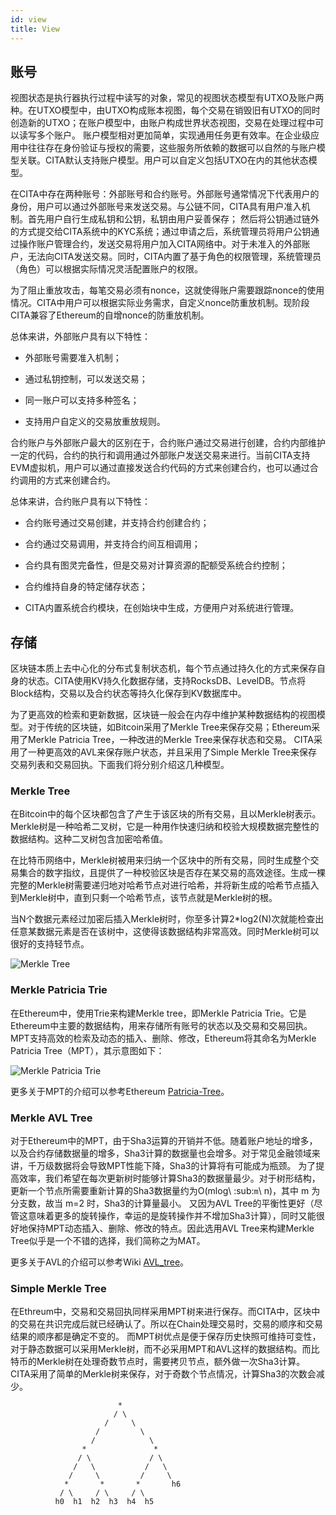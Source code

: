 ```yaml
---
id: view
title: View
---
```


## 账号

视图状态是执行器执行过程中读写的对象，常见的视图状态模型有UTXO及账户两种。在UTXO模型中，由UTXO构成账本视图，每个交易在销毁旧有UTXO的同时创造新的UTXO；在账户模型中，由账户构成世界状态视图，交易在处理过程中可以读写多个账户。 账户模型相对更加简单，实现通用任务更有效率。在企业级应用中往往存在身份验证与授权的需要，这些服务所依赖的数据可以自然的与账户模型关联。CITA默认支持账户模型。用户可以自定义包括UTXO在内的其他状态模型。

在CITA中存在两种账号：外部账号和合约账号。外部账号通常情况下代表用户的身份，用户可以通过外部账号来发送交易。与公链不同，CITA具有用户准入机制。首先用户自行生成私钥和公钥，私钥由用户妥善保存； 然后将公钥通过链外的方式提交给CITA系统中的KYC系统；通过申请之后，系统管理员将用户公钥通过操作账户管理合约，发送交易将用户加入CITA网络中。对于未准入的外部账户，无法向CITA发送交易。同时，CITA内置了基于角色的权限管理，系统管理员（角色）可以根据实际情况灵活配置账户的权限。

为了阻止重放攻击，每笔交易必须有nonce，这就使得账户需要跟踪nonce的使用情况。CITA中用户可以根据实际业务需求，自定义nonce防重放机制。现阶段CITA兼容了Ethereum的自增nonce的防重放机制。

总体来讲，外部账户具有以下特性：

* 外部账号需要准入机制；

* 通过私钥控制，可以发送交易；

* 同一账户可以支持多种签名；

* 支持用户自定义的交易放重放规则。

合约账户与外部账户最大的区别在于，合约账户通过交易进行创建，合约内部维护一定的代码，合约的执行和调用通过外部账户发送交易来进行。当前CITA支持EVM虚拟机，用户可以通过直接发送合约代码的方式来创建合约，也可以通过合约调用的方式来创建合约。

总体来讲，合约账户具有以下特性：

* 合约账号通过交易创建，并支持合约创建合约；

* 合约通过交易调用，并支持合约间互相调用；

* 合约具有图灵完备性，但是交易对计算资源的配额受系统合约控制；

* 合约维持自身的特定储存状态；

* CITA内置系统合约模块，在创始块中生成，方便用户对系统进行管理。

## 存储

区块链本质上去中心化的分布式复制状态机，每个节点通过持久化的方式来保存自身的状态。CITA使用KV持久化数据存储，支持RocksDB、LevelDB。节点将Block结构，交易以及合约状态等持久化保存到KV数据库中。

为了更高效的检索和更新数据，区块链一般会在内存中维护某种数据结构的视图模型。对于传统的区块链，如Bitcoin采用了Merkle Tree来保存交易；Ethereum采用了Merkle Patricia Tree，一种改进的Merkle Tree来保存状态和交易。 CITA采用了一种更高效的AVL来保存账户状态，并且采用了Simple Merkle Tree来保存交易列表和交易回执。下面我们将分别介绍这几种模型。

### Merkle Tree

在Bitcoin中的每个区块都包含了产生于该区块的所有交易，且以Merkle树表示。Merkle树是一种哈希二叉树，它是一种用作快速归纳和校验大规模数据完整性的数据结构。这种二叉树包含加密哈希值。

在比特币网络中，Merkle树被用来归纳一个区块中的所有交易，同时生成整个交易集合的数字指纹，且提供了一种校验区块是否存在某交易的高效途径。生成一棵完整的Merkle树需要递归地对哈希节点对进行哈希，并将新生成的哈希节点插入到Merkle树中，直到只剩一个哈希节点，该节点就是Merkle树的根。

当N个数据元素经过加密后插入Merkle树时，你至多计算2*log2(N)次就能检查出任意某数据元素是否在该树中，这使得该数据结构非常高效。同时Merkle树可以很好的支持轻节点。

![Merkle Tree](assets/cita-assets/merkle-tree.png)

### Merkle Patricia Trie

在Ethereum中，使用Trie来构建Merkle tree，即Merkle Patricia Trie。它是Ethereum中主要的数据结构，用来存储所有账号的状态以及交易和交易回执。MPT支持高效的检索及动态的插入、删除、修改，Ethereum将其命名为Merkle Patricia Tree（MPT），其示意图如下：

![Merkle Patricia Trie](assets/cita-assets/merkle-patricia-trie.png)

更多关于MPT的介绍可以参考Ethereum [Patricia-Tree](https://github.com/ethereum/wiki/wiki/Patricia-Tree)。

### Merkle AVL Tree

对于Ethereum中的MPT，由于Sha3运算的开销并不低。随着账户地址的增多，以及合约存储数据量的增多，Sha3计算的数据量也会增多。对于常见金融领域来讲，千万级数据将会导致MPT性能下降，Sha3的计算将有可能成为瓶颈。 为了提高效率，我们希望在每次更新树时能够计算Sha3的数据量最少。对于树形结构，更新一个节点所需要重新计算的Sha3数据量约为O(mlog\ :sub:`m`\ n)，其中 m 为分支数，故当 m=2 时，Sha3的计算量最小。 又因为AVL Tree的平衡性更好（尽管这意味着更多的旋转操作，幸运的是旋转操作并不增加Sha3计算），同时又能很好地保持MPT动态插入、删除、修改的特点。因此选用AVL Tree来构建Merkle Tree似乎是一个不错的选择，我们简称之为MAT。

更多关于AVL的介绍可以参考Wiki [AVL_tree](https://en.wikipedia.org/wiki/AVL_tree)。

### Simple Merkle Tree

在Ethreum中，交易和交易回执同样采用MPT树来进行保存。而CITA中，区块中的交易在共识完成后就已经确认了。所以在Chain处理交易时，交易的顺序和交易结果的顺序都是确定不变的。 而MPT树优点是便于保存历史快照可维持可变性，对于静态数据可以采用Merkle树，而不必采用MPT和AVL这样的数据结构。而比特币的Merkle树在处理奇数节点时，需要拷贝节点，额外做一次Sha3计算。 CITA采用了简单的Merkle树来保存，对于奇数个节点情况，计算Sha3的次数会减少。

                            *
                           / \
                         /     \
                       /         \
                      /            \
                    *               *
                   / \             / \
                  /   \           /   \
                 /     \         /     \
                *       *       *       h6
               / \     / \     / \
              h0  h1  h2  h3  h4  h5